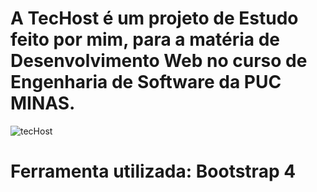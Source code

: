 # A TecHost é um projeto de Estudo feito por mim, para a matéria de Desenvolvimento Web no curso de Engenharia de Software da PUC MINAS.
![tecHost](https://user-images.githubusercontent.com/54075040/79921533-b89b1f00-8408-11ea-9e46-b29a4eec31a3.jpg)

# Ferramenta utilizada: Bootstrap 4
